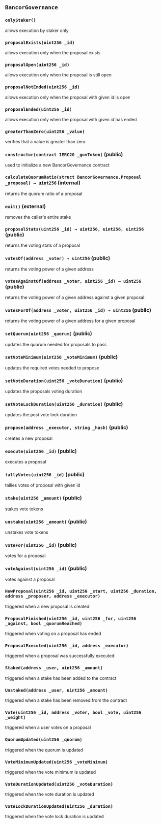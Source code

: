 ## `BancorGovernance`





### `onlyStaker()`

allows execution by staker only



### `proposalExists(uint256 _id)`

allows execution only when the proposal exists




### `proposalOpen(uint256 _id)`

allows execution only when the proposal is still open




### `proposalNotEnded(uint256 _id)`

allows execution only when the proposal with given id is open




### `proposalEnded(uint256 _id)`

allows execution only when the proposal with given id has ended




### `greaterThanZero(uint256 _value)`

verifies that a value is greater than zero





### `constructor(contract IERC20 _govToken)` (public)

used to initialize a new BancorGovernance contract




### `calculateQuorumRatio(struct BancorGovernance.Proposal _proposal) → uint256` (internal)

returns the quorum ratio of a proposal




### `exit()` (external)

removes the caller's entire stake



### `proposalStats(uint256 _id) → uint256, uint256, uint256` (public)

returns the voting stats of a proposal




### `votesOf(address _voter) → uint256` (public)

returns the voting power of a given address




### `votesAgainstOf(address _voter, uint256 _id) → uint256` (public)

returns the voting power of a given address against a given proposal




### `votesForOf(address _voter, uint256 _id) → uint256` (public)

returns the voting power of a given address for a given proposal




### `setQuorum(uint256 _quorum)` (public)

updates the quorum needed for proposals to pass




### `setVoteMinimum(uint256 _voteMinimum)` (public)

updates the required votes needed to propose




### `setVoteDuration(uint256 _voteDuration)` (public)

updates the proposals voting duration




### `setVoteLockDuration(uint256 _duration)` (public)

updates the post vote lock duration




### `propose(address _executor, string _hash)` (public)

creates a new proposal




### `execute(uint256 _id)` (public)

executes a proposal




### `tallyVotes(uint256 _id)` (public)

tallies votes of proposal with given id




### `stake(uint256 _amount)` (public)

stakes vote tokens




### `unstake(uint256 _amount)` (public)

unstakes vote tokens




### `voteFor(uint256 _id)` (public)

votes for a proposal




### `voteAgainst(uint256 _id)` (public)

votes against a proposal





### `NewProposal(uint256 _id, uint256 _start, uint256 _duration, address _proposer, address _executor)`

triggered when a new proposal is created




### `ProposalFinished(uint256 _id, uint256 _for, uint256 _against, bool _quorumReached)`

triggered when voting on a proposal has ended




### `ProposalExecuted(uint256 _id, address _executor)`

triggered when a proposal was successfully executed




### `Staked(address _user, uint256 _amount)`

triggered when a stake has been added to the contract




### `Unstaked(address _user, uint256 _amount)`

triggered when a stake has been removed from the contract




### `Vote(uint256 _id, address _voter, bool _vote, uint256 _weight)`

triggered when a user votes on a proposal




### `QuorumUpdated(uint256 _quorum)`

triggered when the quorum is updated




### `VoteMinimumUpdated(uint256 _voteMinimum)`

triggered when the vote minimum is updated




### `VoteDurationUpdated(uint256 _voteDuration)`

triggered when the vote duration is updated




### `VoteLockDurationUpdated(uint256 _duration)`

triggered when the vote lock duration is updated




